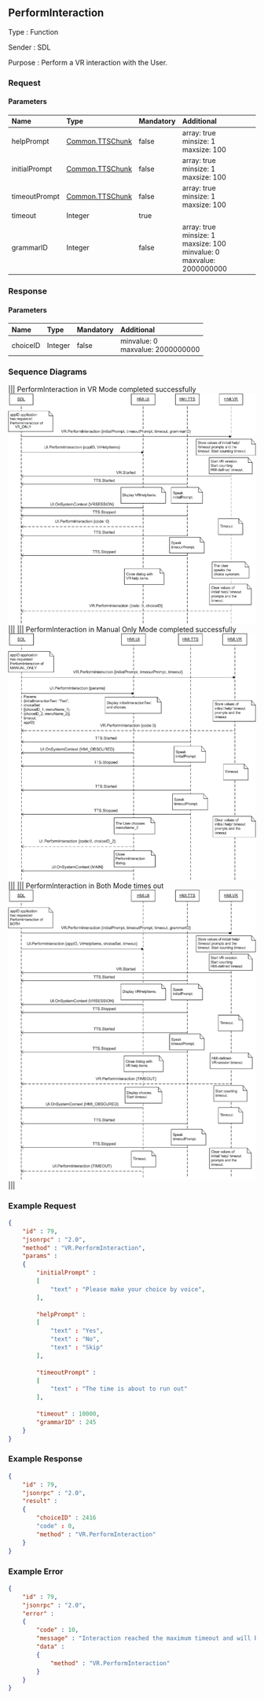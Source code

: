 ## PerformInteraction

Type
: Function

Sender
: SDL

Purpose
: Perform a VR interaction with the User.

### Request

#### Parameters

|Name|Type|Mandatory|Additional|
|:---|:---|:--------|:---------|
|helpPrompt|[Common.TTSChunk](../../Common/Structs/index.md#ttschunk)|false|array: true<br>minsize: 1<br>maxsize: 100|
|initialPrompt|[Common.TTSChunk](../../Common/Structs/index.md#ttschunk)|false|array: true<br>minsize: 1<br>maxsize: 100|
|timeoutPrompt|[Common.TTSChunk](../../Common/Structs/index.md#ttschunk)|false|array: true<br>minsize: 1<br>maxsize: 100|
|timeout|Integer|true||
|grammarID|Integer|false|array: true<br>minsize: 1<br>maxsize: 100<br>minvalue: 0<br>maxvalue: 2000000000|

### Response

#### Parameters

|Name|Type|Mandatory|Additional|
|:---|:---|:--------|:---------|
|choiceID|Integer|false|minvalue: 0<br>maxvalue: 2000000000|

### Sequence Diagrams
|||
PerformInteraction in VR Mode completed successfully
![PerformInteraction](./assets/PerformInteractionSuccess.png)
|||
|||
PerformInteraction in Manual Only Mode completed successfully
![PerformInteraction](./assets/PerformInteractionManualSuccess.png)
|||
|||
PerformInteraction in Both Mode times out
![PerformInteraction](./assets/PerformInteractionBothTimeout.png)
|||

### Example Request

```json
{
	"id" : 79,
	"jsonrpc" : "2.0",
	"method" : "VR.PerformInteraction",
	"params" :
	{
		"initialPrompt" :
		[
			"text" : "Please make your choice by voice",
		],

		"helpPrompt" :
		[
			"text" : "Yes",
			"text" : "No",
			"text" : "Skip"
		],

		"timeoutPrompt" :
		[
			"text" : "The time is about to run out"
		],

		"timeout" : 10000,
		"grammarID" : 245
	}
}
```
### Example Response

```json
{
	"id" : 79,
	"jsonrpc" : "2.0",
	"result" :
	{
		"choiceID" : 2416
		"code" : 0,
		"method" : "VR.PerformInteraction"
	}
}
```

### Example Error

```json
{
	"id" : 79,
	"jsonrpc" : "2.0",
	"error" :
	{
		"code" : 10,
		"message" : "Interaction reached the maximum timeout and will be closed",
		"data" :
		{
			"method" : "VR.PerformInteraction"
		}
	}
}
```
